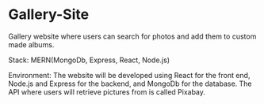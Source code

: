 # Gallery-Site

Gallery website where users can search for photos and add them to custom made albums. 

Stack: MERN(MongoDb, Express, React, Node.js)

Environment: The website will be developed using React for the front end, Node.js and Express for the backend, and MongoDb for the database. The API where users will retrieve pictures from is called Pixabay. 
